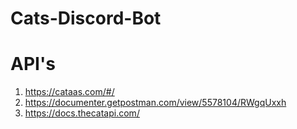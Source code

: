 # Cats-Discord-Bot

# API's

1. https://cataas.com/#/
2. https://documenter.getpostman.com/view/5578104/RWgqUxxh
3. https://docs.thecatapi.com/
